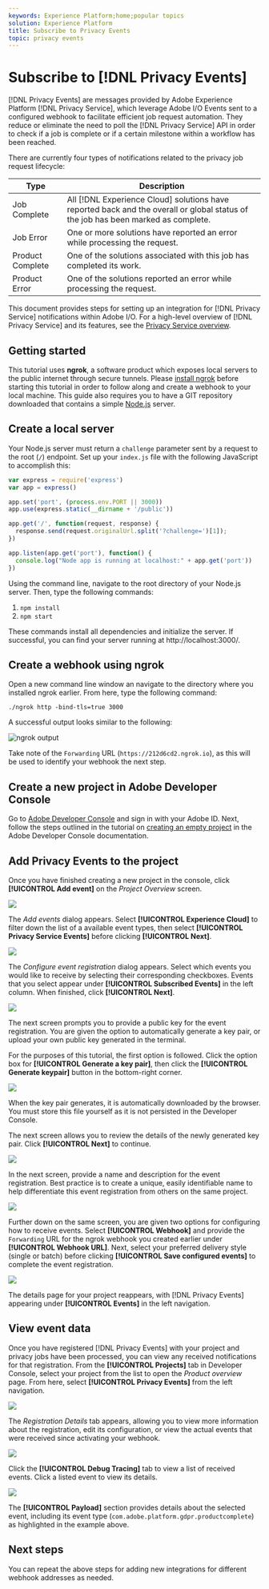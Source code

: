 ```yaml
---
keywords: Experience Platform;home;popular topics
solution: Experience Platform
title: Subscribe to Privacy Events
topic: privacy events
---
```


# Subscribe to [!DNL Privacy Events]

[!DNL Privacy Events] are messages provided by Adobe Experience Platform [!DNL Privacy Service], which leverage Adobe I/O Events sent to a configured webhook to facilitate efficient job request automation. They reduce or eliminate the need to poll the [!DNL Privacy Service] API in order to check if a job is complete or if a certain milestone within a workflow has been reached.

There are currently four types of notifications related to the privacy job request lifecycle:

Type | Description
--- | ---
Job Complete | All [!DNL Experience Cloud] solutions have reported back and the overall or global status of the job has been marked as complete.
Job Error | One or more solutions have reported an error while processing the request.
Product Complete | One of the solutions associated with this job has completed its work.
Product Error | One of the solutions reported an error while processing the request.

This document provides steps for setting up an integration for [!DNL Privacy Service] notifications within Adobe I/O. For a high-level overview of [!DNL Privacy Service] and its features, see the [Privacy Service overview](home.md).

## Getting started

This tutorial uses **ngrok**, a software product which exposes local servers to the public internet through secure tunnels. Please [install ngrok](https://ngrok.com/download) before starting this tutorial in order to follow along and create a webhook to your local machine. This guide also requires you to have a GIT repository downloaded that contains a simple [Node.js](https://nodejs.org/) server.

## Create a local server

Your Node.js server must return a `challenge` parameter sent by a request to the root (`/`) endpoint. Set up your `index.js` file with the following JavaScript to accomplish this:

```js
var express = require('express')
var app = express()

app.set('port', (process.env.PORT || 3000))
app.use(express.static(__dirname + '/public'))

app.get('/', function(request, response) {
  response.send(request.originalUrl.split('?challenge=')[1]);
})

app.listen(app.get('port'), function() {
  console.log("Node app is running at localhost:" + app.get('port'))
})
```

Using the command line, navigate to the root directory of your Node.js server. Then, type the following commands:

1. `npm install`
1. `npm start`

These commands install all dependencies and initialize the server. If successful, you can find your server running at http://localhost:3000/.

## Create a webhook using ngrok

Open a new command line window an navigate to the directory where you installed ngrok earlier. From here, type the following command:

```shell
./ngrok http -bind-tls=true 3000
```

A successful output looks similar to the following:

![ngrok output](images/privacy-events/ngrok-output.png)

Take note of the `Forwarding` URL (`https://212d6cd2.ngrok.io`), as this will be used to identify your webhook the next step.

## Create a new project in Adobe Developer Console

Go to [Adobe Developer Console](https://www.adobe.com/go/devs_console_ui) and sign in with your Adobe ID. Next, follow the steps outlined in the tutorial on [creating an empty project](https://www.adobe.io/apis/experienceplatform/console/docs.html#!AdobeDocs/adobeio-console/master/projects-empty.md) in the Adobe Developer Console documentation.

## Add Privacy Events to the project

Once you have finished creating a new project in the console, click **[!UICONTROL Add event]** on the _Project Overview_ screen.

![](./images/privacy-events/add-event-button.png)

The _Add events_ dialog appears. Select **[!UICONTROL Experience Cloud]** to filter down the list of a available event types, then select **[!UICONTROL Privacy Service Events]** before clicking **[!UICONTROL Next]**.

![](./images/privacy-events/add-privacy-events.png)

The _Configure event registration_ dialog appears. Select which events you would like to receive by selecting their corresponding checkboxes. Events that you select appear under **[!UICONTROL Subscribed Events]** in the left column. When finished, click **[!UICONTROL Next]**.

![](./images/privacy-events/choose-subscriptions.png)

The next screen prompts you to provide a public key for the event registration. You are given the option to automatically generate a key pair, or upload your own public key generated in the terminal.

For the purposes of this tutorial, the first option is followed. Click the option box for **[!UICONTROL Generate a key pair]**, then click the **[!UICONTROL Generate keypair]** button in the bottom-right corner.

![](./images/privacy-events/generate-key-value.png)

When the key pair generates, it is automatically downloaded by the browser. You must store this file yourself as it is not persisted in the Developer Console.

The next screen allows you to review the details of the newly generated key pair. Click **[!UICONTROL Next]** to continue.

![](./images/privacy-events/keypair-generated.png)

In the next screen, provide a name and description for the event registration. Best practice is to create a unique, easily identifiable name to help differentiate this event registration from others on the same project.

![](./images/privacy-events/event-details.png)

Further down on the same screen, you are given two options for configuring how to receive events. Select **[!UICONTROL Webhook]** and provide the `Forwarding` URL for the ngrok webhook you created earlier under **[!UICONTROL Webhook URL]**. Next, select your preferred delivery style (single or batch) before clicking **[!UICONTROL Save configured events]** to complete the event registration.

![](./images/privacy-events/webhook-details.png)

The details page for your project reappears, with [!DNL Privacy Events] appearing under **[!UICONTROL Events]** in the left navigation.

## View event data

Once you have registered [!DNL Privacy Events] with your project and privacy jobs have been processed, you can view any received notifications for that registration. From the **[!UICONTROL Projects]** tab in Developer Console, select your project from the list to open the _Product overview_ page. From here, select **[!UICONTROL Privacy Events]** from the left navigation.

![](./images/privacy-events/events-left-nav.png)

The _Registration Details_ tab appears, allowing you to view more information about the registration, edit its configuration, or view the actual events that were received since activating your webhook. 

![](./images/privacy-events/registration-details.png)

Click the **[!UICONTROL Debug Tracing]** tab to view a list of received events. Click a listed event to view its details.

![](images/privacy-events/debug-tracing.png)

The **[!UICONTROL Payload]** section provides details about the selected event, including its event type (`com.adobe.platform.gdpr.productcomplete`) as highlighted in the example above.

## Next steps

You can repeat the above steps for adding new integrations for different webhook addresses as needed.